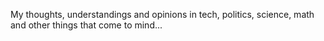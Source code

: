 My thoughts, understandings and opinions in tech, politics, science, math and other things that come to mind...
